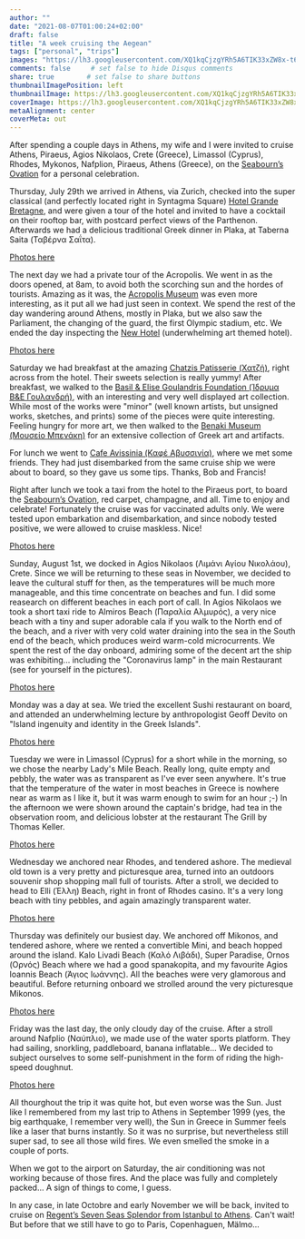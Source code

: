 ```yaml
---
author: ""
date: "2021-08-07T01:00:24+02:00"
draft: false
title: "A week cruising the Aegean"
tags: ["personal", "trips"]
images: "https://lh3.googleusercontent.com/XQ1kqCjzgYRh5A6TIK33xZW8x-t6ywgtTI26jwzeAxhewa1Do1tTihscdtwhDDfsZ71yxd_R_REGJYPxjm8qtdXs2XopF6SgHBtv0d84VoclP-73-YCVrCk5Ggk2rU7H_0qdUHl7fNI=w1920-h1080"
comments: false     # set false to hide Disqus comments
share: true        # set false to share buttons
thumbnailImagePosition: left
thumbnailImage: https://lh3.googleusercontent.com/XQ1kqCjzgYRh5A6TIK33xZW8x-t6ywgtTI26jwzeAxhewa1Do1tTihscdtwhDDfsZ71yxd_R_REGJYPxjm8qtdXs2XopF6SgHBtv0d84VoclP-73-YCVrCk5Ggk2rU7H_0qdUHl7fNI=w1920-h1080
coverImage: https://lh3.googleusercontent.com/XQ1kqCjzgYRh5A6TIK33xZW8x-t6ywgtTI26jwzeAxhewa1Do1tTihscdtwhDDfsZ71yxd_R_REGJYPxjm8qtdXs2XopF6SgHBtv0d84VoclP-73-YCVrCk5Ggk2rU7H_0qdUHl7fNI=w1920-h1080
metaAlignment: center
coverMeta: out
---
```


After spending a couple days in Athens, my wife and I were invited to cruise Athens, Piraeus, Agios Nikolaos, Crete (Greece), Limassol (Cyprus), Rhodes, Mykonos, Nafplion, Piraeus, Athens (Greece), on the [Seabourn’s Ovation](https://www.seabourn.com/en_US/find-a-cruise/E1M07Y/8153.html) for a personal celebration.

<!--more-->

Thursday, July 29th we arrived in Athens, via Zurich, checked into the super classical (and perfectly located right in Syntagma Square) [Hotel Grande Bretagne](https://www.marriott.com/hotels/hotel-rooms/athlc-hotel-grande-bretagne-a-luxury-collection-hotel-athens/), and were given a tour of the hotel and invited to have a cocktail on their rooftop bar, with postcard perfect views of the Parthenon. Afterwards we had a delicious traditional Greek dinner in Plaka, at Taberna Saita (Ταβέρνα Σαΐτα).

[Photos here](https://photos.app.goo.gl/gmh3969a1d21PEMi8)

The next day we had a private tour of the Acropolis. We went in as the doors opened, at 8am, to avoid both the scorching sun and the hordes of tourists. Amazing as it was, the [Acropolis Museum](https://www.theacropolismuseum.gr/en) was even more interesting, as it put all we had just seen in context. We spend the rest of the day wandering around Athens, mostly in Plaka, but we also saw the Parliament, the changing of the guard, the first Olympic stadium, etc. We ended the day inspecting the [New Hotel](https://www.yeshotels.gr/newhotel/) (underwhelming art themed hotel).

[Photos here](https://photos.app.goo.gl/ebYznU8a92r7dfZv9)

Saturday we had breakfast at the amazing [Chatzis Patisserie (Χατζή)](https://chatzis.gr/), right across from the hotel. Their sweets selection is really yummy! After breakfast, we walked to the [Basil & Elise Goulandris Foundation (Ίδρυμα Β&Ε Γουλανδρή)](https://goulandris.gr/en), with an interesting and very well displayed art collection. While most of the works were "minor" (well known artists, but unsigned works, sketches, and prints) some of the pieces were quite interesting. Feeling hungry for more art, we then walked to the [Benaki Museum (Μουσείο Μπενάκη)](https://www.benaki.org/index.asp?lang=en) for an extensive collection of Greek art and artifacts.

For lunch we went to [Cafe Avissinia (Καφέ Αβυσσινία)](https://cafeavissinia.net/), where we met some friends. They had just disembarked from the same cruise ship we were about to board, so they gave us some tips. Thanks, Bob and Francis!

Right after lunch we took a taxi from the hotel to the Piraeus port, to board the [Seabourn’s Ovation](https://www.seabourn.com/en_US/find-a-cruise/E1M07Y/8153.html), red carpet, champagne, and all. Time to enjoy and celebrate! Fortunately the cruise was for vaccinated adults only. We were tested upon embarkation and disembarkation, and since nobody tested positive, we were allowed to cruise maskless. Nice!

[Photos here](https://photos.app.goo.gl/792wom19A7Hkvhkb9)

Sunday, August 1st, we docked in Agios Nikolaos (Λιμάνι Αγίου Νικολάου), Crete. Since we will be returning to these seas in November, we decided to leave the cultural stuff for then, as the temperatures will be much more manageable, and this time concentrate on beaches and fun. I did some reasearch on different beaches in each port of call. In Agios Nikolaos we took a short taxi ride to Almiros Beach (Παραλία Αλμυρός), a very nice beach with a tiny and super adorable cala if you walk to the North end of the beach, and a river with very cold water draining into the sea in the South end of the beach, which produces weird warm-cold microcurrents. We spent the rest of the day onboard, admiring some of the decent art the ship was exhibiting... including the "Coronavirus lamp" in the main Restaurant (see for yourself in the pictures).

[Photos here](https://photos.app.goo.gl/yT6YYQYBSg4Hdswa9)

Monday was a day at sea. We tried the excellent Sushi restaurant on board, and attended an underwhelming lecture by anthropologist Geoff Devito on "Island ingenuity and identity in the Greek Islands".

[Photos here](https://photos.app.goo.gl/wU2R5u4HC9kVDpo1A)

Tuesday we were in Limassol (Cyprus) for a short while in the morning, so we chose the nearby Lady's Mile Beach. Really long, quite empty and pebbly, the water was as transparent as I've ever seen anywhere. It's true that the temperature of the water in most beaches in Greece is nowhere near as warm as I like it, but it was warm enough to swim for an hour ;-) In the afternoon we were shown around the captain's bridge, had tea in the observation room, and delicious lobster at the restaurant The Grill by Thomas Keller.

[Photos here](https://photos.app.goo.gl/d7RsuzikMNBpnHw26)

Wednesday we anchored near Rhodes, and tendered ashore. The medieval old town is a very pretty and picturesque area, turned into an outdoors souvenir shop shopping mall full of tourists. After a stroll, we decided to head to Elli (Έλλη) Beach, right in front of Rhodes casino. It's a very long beach with tiny pebbles, and again amazingly transparent water.

[Photos here](https://photos.app.goo.gl/ZaL4LE6P3TwhhTDt5)

Thursday was definitely our busiest day. We anchored off Mikonos, and tendered ashore, where we rented a convertible Mini, and beach hopped around the island. Kalo Livadi Beach (Καλό Λιβάδι), Super Paradise, Ornos (Ορνός) Beach where we had a good spanakopita, and my favourite Agios Ioannis Beach (Άγιος Ιωάννης). All the beaches were very glamorous and beautiful. Before returning onboard we strolled around the very picturesque Mikonos.

[Photos here](https://photos.app.goo.gl/H5dSbkoGHtXUgFMN6)

Friday  was the last day, the only cloudy day of the cruise. After a stroll around Νafplio (Ναύπλιο), we made use of the water sports platform. They had sailing, snorkling, paddleboard, banana inflatable... We decided to subject ourselves to some self-punishment in the form of riding the high-speed doughnut.

[Photos here](https://photos.app.goo.gl/vP9Eoshmf7SLEH1y5)

All thourghout the trip it was quite hot, but even worse was the Sun. Just like I remembered from my last trip to Athens in September 1999 (yes, the big earthquake, I remember very well), the Sun in Greece in Summer feels like a laser that burns instantly. So it was no surprise, but nevertheless still super sad, to see all those wild fires. We even smelled the smoke in a couple of ports.

When we got to the airport on Saturday, the air conditioning was not working because of those fires. And the place was fully and completely packed... A sign of things to come, I guess.

In any case, in late Octobre and early November we will be back, invited to cruise on [Regent’s Seven Seas Splendor from Istanbul to Athens](https://www.rssc.com/cruises/SPL211028/summary). Can't wait! But before that we still have to go to Paris, Copenhaguen, Mälmo...
